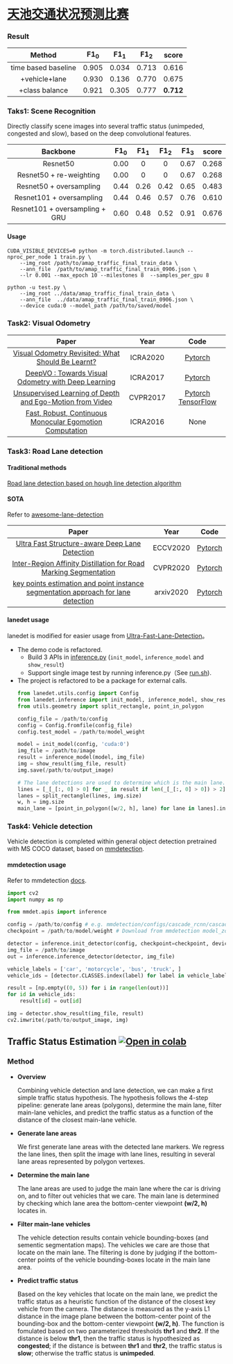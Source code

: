 # [天池交通状况预测比赛](https://tianchi.aliyun.com/competition/entrance/531809/information)

### Result
|       Method        | F1<sub>0</sub> | F1<sub>1</sub> | F1<sub>2</sub> | score |
|       :---:         | :---:| :---:| :---:| :---: |
|time based baseline  | 0.905|0.034 | 0.713| 0.616 |
|+vehicle+lane        | 0.930|0.136 | 0.770| 0.675 |
|+class balance       | 0.921|0.305 | 0.777|**0.712**|

### Taks1: Scene Recognition
Directly classify scene images into several traffic status (unimpeded, congested and slow), based on the deep convolutional features.

|    Backbone    | F1<sub>0</sub> | F1<sub>1</sub> | F1<sub>2</sub> | F1<sub>3</sub>  | score |
|     :---:                | :---:| :---:| :---:| :---: | :--:  |
|   Resnet50               | 0.00 | 0    |  0   | 0.67  | 0.268 |
|  Resnet50 + re-weighting | 0.00 | 0    |  0   | 0.67  | 0.268 |
|  Resnet50 + oversampling | 0.44 | 0.26 | 0.42 | 0.65  | 0.483 |
|  Resnet101 + oversampling| 0.44 | 0.46 | 0.57 | 0.76  | 0.610 |
|  Resnet101 + oversampling + GRU| 0.60 | 0.48 | 0.52 | 0.91  | 0.676 |

#### Usage
```shell
CUDA_VISIBLE_DEVICES=0 python -m torch.distributed.launch --nproc_per_node 1 train.py \
    --img_root /path/to/amap_traffic_final_train_data \
    --ann_file  /path/to/amap_traffic_final_train_0906.json \
    --lr 0.001 --max_epoch 10 --milestones 8  --samples_per_gpu 8
```
```shell
python -u test.py \
    --img_root ../data/amap_traffic_final_train_data \
    --ann_file  ../data/amap_traffic_final_train_0906.json \
    --device cuda:0 --model_path /path/to/saved/model
```

### Task2: Visual Odometry

|                       Paper                                             |      Year      |                    Code                      |
|                       :----:                                            |      :--:      |                    :--:                      |
|[Visual Odometry Revisited: What Should Be Learnt?](https://arxiv.org/abs/1909.09803)            | ICRA2020 |[Pytorch](https://github.com/Huangying-Zhan/DF-VO)|
|[DeepVO : Towards Visual Odometry with Deep Learning ](http://senwang.gitlab.io/DeepVO/files/wang2017DeepVO.pdf) | ICRA2017 | [Pytorch](https://github.com/ChiWeiHsiao/DeepVO-pytorch)  |
|[Unsupervised Learning of Depth and Ego-Motion from Video](https://people.eecs.berkeley.edu/~tinghuiz/projects/SfMLearner/cvpr17_sfm_final.pdf)| CVPR2017 |[Pytorch](https://github.com/ClementPinard/SfmLearner-Pytorch) [TensorFlow](https://github.com/tinghuiz/SfMLearner) |
|[Fast, Robust, Continuous Monocular Egomotion Computation](https://arxiv.org/abs/1602.04886)| ICRA2016| None |

### Task3: Road Lane detection
#### Traditional methods
[Road lane detection based on hough line detection algorithm](https://github.com/naokishibuya/car-finding-lane-lines)

#### SOTA 
Refer to [awesome-lane-detection](https://github.com/amusi/awesome-lane-detection)

|                       Paper                                             |      Year      |                    Code                      |
|                       :----:                                            |      :--:      |                    :--:                      |
|[Ultra Fast Structure-aware Deep Lane Detection](https://arxiv.org/abs/2004.11757)            | ECCV2020 |[Pytorch](https://github.com/cfzd/Ultra-Fast-Lane-Detection)|
|[Inter-Region Affinity Distillation for Road Marking Segmentation](https://arxiv.org/abs/2004.05304)| CVPR2020 | [Pytorch](https://github.com/cardwing/Codes-for-IntRA-KD)|
|[key points estimation and point instance segmentation approach for lane detection](https://arxiv.org/abs/2002.06604)| arxiv2020 | [Pytorch](https://github.com/koyeongmin/PINet)|

#### lanedet usage
lanedet is modified for easier usage from [Ultra-Fast-Lane-Detection](https://github.com/cfzd/Ultra-Fast-Lane-Detection)。
* The demo code is refactored.
  * Build 3 APIs in [inference.py](https://github.com/Jokoe66/Ultra-Fast-Lane-Detection/blob/63cafe63b871243818521d7d0ed3e7d044496f53/inference.py) (```init_model```, ```inference_model``` and ```show_result```)
  * Support single image test by running inference.py（See [run.sh](https://github.com/Jokoe66/Ultra-Fast-Lane-Detection/blob/63cafe63b871243818521d7d0ed3e7d044496f53/run.sh)).
* The project is refactored to be a package for external calls.
  ```python
  from lanedet.utils.config import Config
  from lanedet.inference import init_model, inference_model, show_result
  from utils.geometry import split_rectangle, point_in_polygon

  config_file = /path/to/config
  config = Config.fromfile(config_file)
  config.test_model = /path/to/model_weight

  model = init_model(config, 'cuda:0')
  img_file = /path/to/image
  result = inference_model(model, img_file)
  img = show_result(img_file, result)
  img.save(/path/to/output_image)
  
  # The lane detections are used to determine which is the main lane.
  lines = [_[_[:, 0] > 0] for _ in result if len(_[_[:, 0] > 0]) > 2] # filter high quality lane detections
  lanes = split_rectangle(lines, img.size)
  w, h = img.size
  main_lane = [point_in_polygon([w/2, h], lane) for lane in lanes].index(True)
  ```
### Task4: Vehicle detection
Vehicle detection is completed within general object detection pretrained with MS COCO dataset, based on [mmdetection](https://github.com/Jokoe66/mmdetection-1).

#### mmdetection usage
Refer to mmdetection [docs](https://github.com/Jokoe66/mmdetection-1/blob/master/docs/getting_started.md).
```python
import cv2
import numpy as np

from mmdet.apis import inference

config = /path/to/config # e.g. mmdetection/configs/cascade_rcnn/cascade_rcnn_r50_fpn_1x_coco.py
checkpoint = /path/to/model/weight # Download from mmdetection model_zoo

detector = inference.init_detector(config, checkpoint=checkpoint, device='cuda:0')
img_file = /path/to/image
out = inference.inference_detector(detector, img_file)

vehicle_labels = ['car', 'motorcycle', 'bus', 'truck', ]
vehicle_ids = [detector.CLASSES.index(label) for label in vehicle_labels]

result = [np.empty((0, 5)) for i in range(len(out))]
for id in vehicle_ids:
    result[id] = out[id]

img = detector.show_result(img_file, result)
cv2.imwrite(/path/to/output_image, img)
```

## Traffic Status Estimation [![Open in colab](https://colab.research.google.com/assets/colab-badge.svg)](https://colab.research.google.com/github/Jokoe66/TianchiTrafficEstimation/blob/master/demo.ipynb)
### Method
- **Overview**

  Combining vehicle detection and lane detection, we can make a first simple traffic status hypothesis. The hypothesis
follows the 4-step pipeline: generate lane areas (polygons), determine the main lane, filter main-lane vehicles, and predict the
traffic status as a function of the distance of the closest main-lane vehicle.

- **Generate lane areas** 

  We first generate lane areas with the detected lane markers. We regress the lane lines, then split the image with lane lines, resulting
in several lane areas represented by polygon vertexes.

- **Determine the main lane** 

  The lane areas are used to judge the main lane where the car is driving on, and to filter out vehicles that 
we care. The main lane is determined by checking which lane area the bottom-center viewpoint **(w/2, h)**
locates in.

- **Filter main-lane vehicles**

  The vehicle detection results contain vehicle bounding-boxes (and sementic segmentation maps). The vehicles 
we care are those that locate on the main lane. The filtering is done by judging if the bottom-center points of the
vehicle bounding-boxes locate in the main lane area.

- **Predict traffic status**

  Based on the key vehicles that locate on the main lane, we predict the traffic status as a heuristic function of the distance
of the closest key vehicle from the camera. The distance is measured as the y-axis L1 distance in the image plane between
the bottom-center point of the bounding-box and the bottom-center viewpoint **(w/2, h)**. The function is fomulated 
based on two parameterized thresholds **thr1** and **thr2**. If the distance is below **thr1**, then the traffic status is hypothesized
as **congested**; if the distance is between **thr1** and **thr2**, the traffic status is **slow**; otherwise the traffic status is **unimpeded**.
